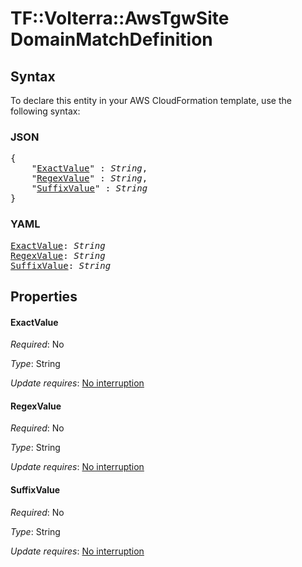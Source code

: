 # TF::Volterra::AwsTgwSite DomainMatchDefinition

## Syntax

To declare this entity in your AWS CloudFormation template, use the following syntax:

### JSON

<pre>
{
    "<a href="#exactvalue" title="ExactValue">ExactValue</a>" : <i>String</i>,
    "<a href="#regexvalue" title="RegexValue">RegexValue</a>" : <i>String</i>,
    "<a href="#suffixvalue" title="SuffixValue">SuffixValue</a>" : <i>String</i>
}
</pre>

### YAML

<pre>
<a href="#exactvalue" title="ExactValue">ExactValue</a>: <i>String</i>
<a href="#regexvalue" title="RegexValue">RegexValue</a>: <i>String</i>
<a href="#suffixvalue" title="SuffixValue">SuffixValue</a>: <i>String</i>
</pre>

## Properties

#### ExactValue

_Required_: No

_Type_: String

_Update requires_: [No interruption](https://docs.aws.amazon.com/AWSCloudFormation/latest/UserGuide/using-cfn-updating-stacks-update-behaviors.html#update-no-interrupt)

#### RegexValue

_Required_: No

_Type_: String

_Update requires_: [No interruption](https://docs.aws.amazon.com/AWSCloudFormation/latest/UserGuide/using-cfn-updating-stacks-update-behaviors.html#update-no-interrupt)

#### SuffixValue

_Required_: No

_Type_: String

_Update requires_: [No interruption](https://docs.aws.amazon.com/AWSCloudFormation/latest/UserGuide/using-cfn-updating-stacks-update-behaviors.html#update-no-interrupt)

